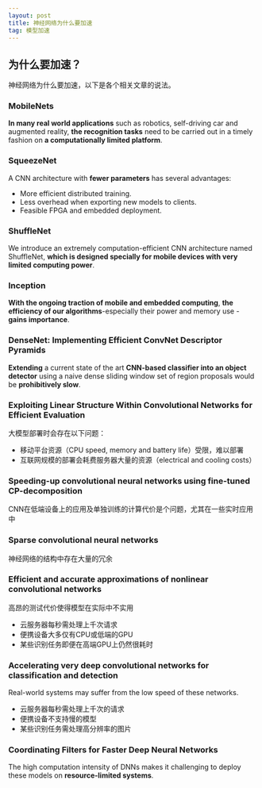 ```yaml
---
layout: post
title: 神经网络为什么要加速
tag: 模型加速
---
```


## 为什么要加速？
神经网络为什么要加速，以下是各个相关文章的说法。

### MobileNets

__In many real world applications__ such as robotics, self-driving car and augmented reality, __the recognition tasks__ need to be carried out in a timely fashion on  __a computationally limited platform__.



### SqueezeNet

A CNN architecture with  __fewer parameters__  has several advantages:

* More efficient distributed training.
* Less overhead when exporting new models to clients.
* Feasible FPGA and embedded deployment.



### ShuffleNet

We introduce an extremely computation-efficient CNN architecture named ShuffleNet, __which is designed specially for mobile devices with very limited computing power__.



### Inception

__With the ongoing traction of mobile and embedded computing__, __the efficiency of our algorithms__-especially their power and memory use - __gains importance__.



### DenseNet: Implementing Efficient ConvNet Descriptor Pyramids
__Extending__ a current state of the art __CNN-based classifier into an object detector__ using a naive dense sliding window set of region proposals would be __prohibitively slow__.



### Exploiting Linear Structure Within Convolutional Networks for Efficient Evaluation

大模型部署时会存在以下问题：

* 移动平台资源（CPU speed, memory and battery life）受限，难以部署
* 互联网规模的部署会耗费服务器大量的资源（electrical and cooling costs）



### Speeding-up convolutional neural networks using fine-tuned CP-decomposition
CNN在低端设备上的应用及单独训练的计算代价是个问题，尤其在一些实时应用中



### Sparse convolutional neural networks

神经网络的结构中存在大量的冗余



### Efficient and accurate approximations of nonlinear convolutional networks

高昂的测试代价使得模型在实际中不实用

* 云服务器每秒需处理上千次请求
* 便携设备大多仅有CPU或低端的GPU
* 某些识别任务即便在高端GPU上仍然很耗时



### Accelerating very deep convolutional networks for classification and detection

Real-world systems may suffer from the low speed of these networks.

* 云服务器每秒需处理上千次的请求
* 便携设备不支持慢的模型
* 某些识别任务需处理高分辨率的图片



### Coordinating Filters for Faster Deep Neural Networks

The high computation intensity of DNNs makes it challenging to deploy these models on __resource-limited systems__.